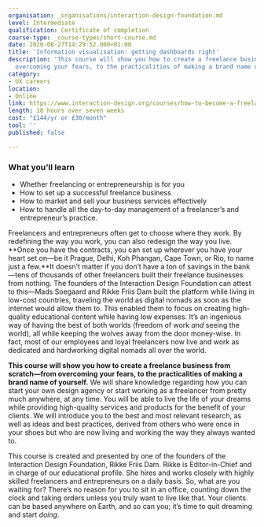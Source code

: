 ```yaml
---
organisation: _organisations/interaction-design-foundation.md
level: Intermediate
qualification: Certificate of completion
course-type: _course-types/short-course.md
date: 2020-08-27T14:29:52.000+01:00
title: 'Information visualisation: getting dashboards right'
description: 'This course will show you how to create a freelance business from scratch—from
  overcoming your fears, to the practicalities of making a brand name of yourself. '
category:
- UX careers
location:
- Online
link: https://www.interaction-design.org/courses/how-to-become-a-freelance-designer
length: 18 hours over seven weeks
cost: "£144/yr or £30/month"
tool: ''
published: false

---
```

### What you’ll learn

* Whether freelancing or entrepreneurship is for you
* How to set up a successful freelance business
* How to market and sell your business services effectively
* How to handle all the day-to-day management of a freelancer’s and entrepreneur’s practice.

Freelancers and entrepreneurs often get to choose where they work. By redefining the way you work, you can also redesign the way you live. **Once you have the contracts, you can set up wherever you have your heart set on—be it Prague, Delhi, Koh Phangan, Cape Town, or Rio, to name just a few.**It doesn’t matter if you don’t have a ton of savings in the bank—tens of thousands of other freelancers built their freelance businesses from nothing. The founders of the Interaction Design Foundation can attest to this—Mads Soegaard and Rikke Friis Dam built the platform while living in low-cost countries, traveling the world as digital nomads as soon as the internet would allow them to. This enabled them to focus on creating high-quality educational content while having low expenses. It’s an ingenious way of having the best of both worlds (freedom of work _and_ seeing the world), all while keeping the wolves away from the door money-wise. In fact, most of our employees and loyal freelancers now live and work as dedicated and hardworking digital nomads all over the world.

**This course will show you how to create a freelance business from scratch—from overcoming your fears, to the practicalities of making a brand name of yourself.** We will share knowledge regarding how you can start your own design agency or start working as a freelancer from pretty much anywhere, at any time. You will be able to live the life of your dreams while providing high-quality services and products for the benefit of your clients. We will introduce you to the best and most relevant research, as well as ideas and best practices, derived from others who were once in your shoes but who are now living and working the way they always wanted to.

This course is created and presented by one of the founders of the Interaction Design Foundation, Rikke Friis Dam. Rikke is Editor-in-Chief and in charge of our educational profile. She hires and works closely with highly skilled freelancers and entrepreneurs on a daily basis. So, what are you waiting for? There’s no reason for you to sit in an office, counting down the clock and taking orders unless you truly want to live like that. Your clients can be based anywhere on Earth, and so can you; it’s time to quit dreaming and start _doing_.